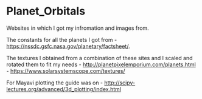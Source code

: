 # Planet_Orbitals

Websites in which I got my infromation and images from.

The constants for all the planets I got from 
      - https://nssdc.gsfc.nasa.gov/planetary/factsheet/.

The textures I obtained from a combination of these sites and I scaled and rotated them to fit my needs
      - http://planetpixelemporium.com/planets.html
      - https://www.solarsystemscope.com/textures/
      
For Mayavi plotting the guide was on 
      - http://scipy-lectures.org/advanced/3d_plotting/index.html
